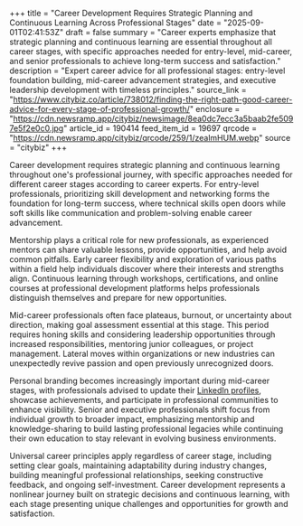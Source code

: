 +++
title = "Career Development Requires Strategic Planning and Continuous Learning Across Professional Stages"
date = "2025-09-01T02:41:53Z"
draft = false
summary = "Career experts emphasize that strategic planning and continuous learning are essential throughout all career stages, with specific approaches needed for entry-level, mid-career, and senior professionals to achieve long-term success and satisfaction."
description = "Expert career advice for all professional stages: entry-level foundation building, mid-career advancement strategies, and executive leadership development with timeless principles."
source_link = "https://www.citybiz.co/article/738012/finding-the-right-path-good-career-advice-for-every-stage-of-professional-growth/"
enclosure = "https://cdn.newsramp.app/citybiz/newsimage/8ea0dc7ecc3a5baab2fe5097e5f2e0c0.jpg"
article_id = 190414
feed_item_id = 19697
qrcode = "https://cdn.newsramp.app/citybiz/qrcode/259/1/zealmHUM.webp"
source = "citybiz"
+++

<p>Career development requires strategic planning and continuous learning throughout one's professional journey, with specific approaches needed for different career stages according to career experts. For entry-level professionals, prioritizing skill development and networking forms the foundation for long-term success, where technical skills open doors while soft skills like communication and problem-solving enable career advancement.</p><p>Mentorship plays a critical role for new professionals, as experienced mentors can share valuable lessons, provide opportunities, and help avoid common pitfalls. Early career flexibility and exploration of various paths within a field help individuals discover where their interests and strengths align. Continuous learning through workshops, certifications, and online courses at professional development platforms helps professionals distinguish themselves and prepare for new opportunities.</p><p>Mid-career professionals often face plateaus, burnout, or uncertainty about direction, making goal assessment essential at this stage. This period requires honing skills and considering leadership opportunities through increased responsibilities, mentoring junior colleagues, or project management. Lateral moves within organizations or new industries can unexpectedly revive passion and open previously unrecognized doors.</p><p>Personal branding becomes increasingly important during mid-career stages, with professionals advised to update their <a href="https://www.linkedin.com" rel="nofollow" target="_blank">LinkedIn profiles</a>, showcase achievements, and participate in professional communities to enhance visibility. Senior and executive professionals shift focus from individual growth to broader impact, emphasizing mentorship and knowledge-sharing to build lasting professional legacies while continuing their own education to stay relevant in evolving business environments.</p><p>Universal career principles apply regardless of career stage, including setting clear goals, maintaining adaptability during industry changes, building meaningful professional relationships, seeking constructive feedback, and ongoing self-investment. Career development represents a nonlinear journey built on strategic decisions and continuous learning, with each stage presenting unique challenges and opportunities for growth and satisfaction.</p>